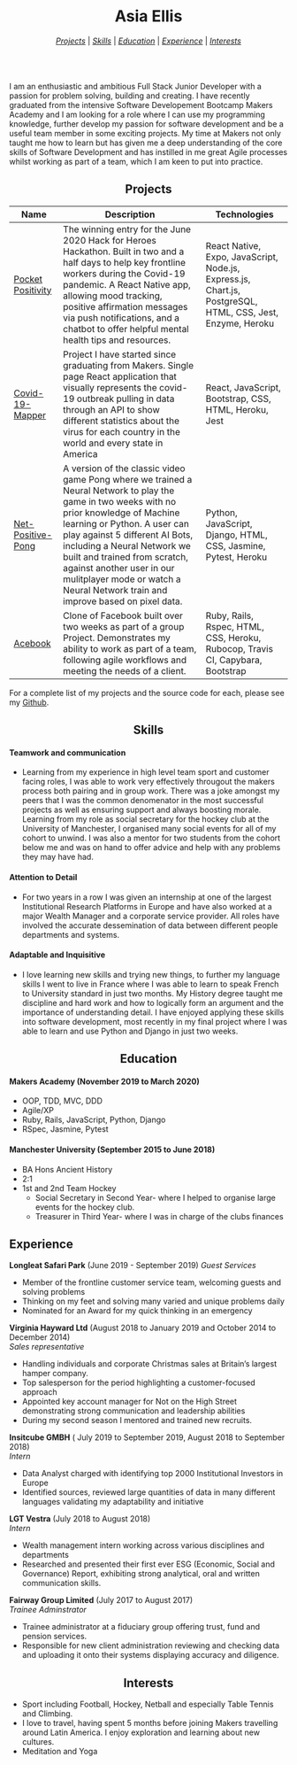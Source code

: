 <h1 align="center">Asia Ellis</h1>

<div align= "center">
 
[*Projects*](#projects) | [*Skills*](#skills) | [*Education*](#education) | [*Experience*](#experience) | [*Interests*](#interests)
 </div>
 
 <div align="center">
<a href="https://sourcerer.io/asiaellis5"><img src="https://img.shields.io/badge/JavaScript-704%20commits-orange.svg" alt=""></a>
 <a href="https://sourcerer.io/asiaellis5"><img src="https://img.shields.io/badge/Ruby-361%20commits-orange.svg" alt=""></a>
 <a href="https://sourcerer.io/asiaellis5"><img src="https://img.shields.io/badge/Python-190%20commits-orange.svg" alt=""></a>
 <a href="https://sourcerer.io/asiaellis5"><img src="https://img.shields.io/badge/HTML-505%20commits-orange.svg" alt=""></a>
 <a href="https://sourcerer.io/asiaellis5"><img src="https://img.shields.io/badge/CSS-582%20commits-orange.svg" alt=""></a>
 </div>
<br>
<br>
I am an enthusiastic and ambitious Full Stack Junior Developer with a passion for problem solving, building and creating. I have recently graduated from the intensive Software Developement Bootcamp Makers Academy and I am looking for a role where I can use my programming knowledge, further develop my passion for software development and be a useful team member in some exciting projects. My time at Makers not only taught me how to learn but has given me a deep understanding of the core skills of Software Development and has instilled in me great Agile processes whilst working as part of a team, which I am keen to put into practice. 

<div align="center">

## Projects

</div>

| Name | Description  | Technologies|
| ---|---| ---|
|[Pocket Positivity](https://github.com/asiaellis5/Makers-Bnb)| The winning entry for the June 2020 Hack for Heroes Hackathon. Built in two and a half days to help key frontline workers during the Covid-19 pandemic. A React Native app, allowing mood tracking, positive affirmation messages via push notifications, and a chatbot to offer helpful mental health tips and resources. | React Native, Expo, JavaScript, Node.js, Express.js, Chart.js, PostgreSQL, HTML, CSS, Jest, Enzyme, Heroku 
| [Covid-19-Mapper](https://github.com/davidpaps/covid_19_mapper) | Project I have started since graduating from Makers. Single page React application that visually represents the covid-19 outbreak pulling in data through an API to show different statistics about the virus for each country in the world and every state in America | React, JavaScript, Bootstrap, CSS, HTML, Heroku, Jest
| [Net-Positive-Pong](https://github.com/asiaellis5/Net-positive-pong)  | A version of the classic video game Pong where we trained a Neural Network to play the game in two weeks with no prior knowledge of Machine learning or Python. A user can play against 5 different AI Bots, including a Neural Network we built and trained from scratch, against another user in our mulitplayer mode or watch a Neural Network train and improve based on pixel data.| Python, JavaScript, Django, HTML, CSS, Jasmine, Pytest, Heroku 
|[Acebook](https://github.com/asiaellis5/acebook-U-JAKD) | Clone of Facebook built over two weeks as part of a group Project. Demonstrates my ability to work as part of a team, following agile workflows and meeting the needs of a client.| Ruby, Rails, Rspec, HTML, CSS, Heroku, Rubocop, Travis CI, Capybara, Bootstrap

For a complete list of my projects and the source code for each, please see my [Github](https://github.com/asiaellis5).

<div align="center">

## Skills

</div>

#### Teamwork and communication

- Learning from my experience in high level team sport and customer facing roles, I was able to work very effectively througout the makers process both pairing and in group work. There was a joke amongst my peers that I was the common denomenator in the most successful projects as well as ensuring support and always boosting morale. Learning from my role as social secretary for the hockey club at the University of Manchester, I organised many social events for all of my cohort to unwind. I was also a mentor for two students from the cohort below me and was on hand to offer advice and help with any problems they may have had.  

#### Attention to Detail

- For two years in a row I was given an internship at one of the largest Institutional Research Platforms in Europe and have also worked at a major Wealth Manager and a corporate service provider. All roles have involved the accurate dessemination of data between different people departments and systems.

#### Adaptable and Inquisitive

- I love learning new skills and trying new things, to further my language skills I went to live in France where I was able to learn to speak French to University standard in just two months. My History degree taught me discipline and hard work and how to logically form an argument and the importance of understanding detail. I have enjoyed applying these skills into software development, most recently in my final project where I was able to learn and use Python and Django in just two weeks.


<div align="center">

## Education

</div>

#### Makers Academy (November 2019 to March 2020)

- OOP, TDD, MVC, DDD
- Agile/XP
- Ruby, Rails, JavaScript, Python, Django
- RSpec, Jasmine, Pytest

#### Manchester University (September 2015 to June 2018)

- BA Hons Ancient History
- 2:1
- 1st and 2nd Team Hockey
  - Social Secretary in Second Year- where I helped to organise large events for the hockey club.
  - Treasurer in Third Year- where I was in charge of the clubs finances 

## Experience

**Longleat Safari Park** (June 2019 - September 2019)
*Guest Services*
- Member of the frontline customer service team, welcoming guests and solving problems
-	Thinking on my feet and solving many varied and unique problems daily
-	Nominated for an Award for my quick thinking in an emergency


**Virginia Hayward Ltd** (August 2018 to January 2019 and  October 2014 to December 2014)   
*Sales representative*  
- Handling individuals and corporate Christmas sales at Britain’s largest hamper company. 
-	Top salesperson for the period highlighting a customer-focused approach
-	Appointed key account manager for Not on the High Street demonstrating strong communication and leadership abilities
-	During my second season I mentored and trained new recruits.


**Insitcube GMBH** ( July 2019 to September 2019, August 2018 to September 2018)    
*Intern*  
- Data Analyst charged with identifying top 2000 Institutional Investors in Europe
-	Identified sources, reviewed large quantities of data in many different languages validating my adaptability and initiative


**LGT Vestra** (July 2018 to August 2018)   
*Intern*  
- Wealth management intern working across various disciplines and departments
-	Researched and presented their first ever ESG (Economic, Social and Governance) Report, exhibiting strong analytical, oral and written communication skills.


**Fairway Group Limited** (July 2017 to August 2017)   
*Trainee Adminstrator*  
- Trainee administrator at a fiduciary group offering trust, fund and pension services. 
-	Responsible for new client administration reviewing and checking data and uploading it onto their systems displaying accuracy and diligence.


<div align="center">

## Interests

</div>

- Sport including Football, Hockey, Netball and especially Table Tennis and Climbing.
- I love to travel, having spent 5 months before joining Makers travelling around Latin America. I enjoy exploration and learning about new cultures.
- Meditation and Yoga
